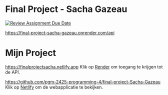 # Final Project - Sacha Gazeau

[![Review Assignment Due Date](https://classroom.github.com/assets/deadline-readme-button-22041afd0340ce965d47ae6ef1cefeee28c7c493a6346c4f15d667ab976d596c.svg)](https://classroom.github.com/a/GeL61fu8)

https://final-project-sacha-gazeau.onrender.com/api

# Mijn Project

https://finalprojectsacha.netlify.app
Klik op [Render](https://final-project-sacha-gazeau.onrender.com/api) om toegang te krijgen tot de API.

https://github.com/pgm-2425-programming-4/final-project-Sacha-Gazeau
Klik op [Netlify](https://finalprojectsacha.netlify.app) om de webapplicatie te bekijken.
